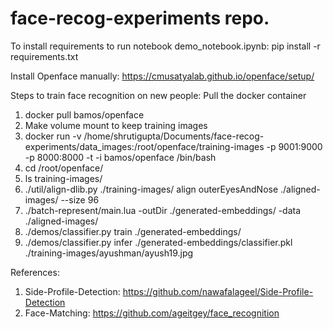 # face-recog-experiments repo.

To install requirements to run notebook demo_notebook.ipynb:
pip install -r requirements.txt

Install Openface manually: https://cmusatyalab.github.io/openface/setup/

Steps to train face recognition on new people:
Pull the docker container
1) docker pull bamos/openface
2) Make volume mount to keep training images
3) docker run -v /home/shrutigupta/Documents/face-recog-experiments/data_images:/root/openface/training-images -p 9001:9000 -p 8000:8000 -t -i bamos/openface /bin/bash
4) cd /root/openface/
5) ls training-images/
6) ./util/align-dlib.py ./training-images/ align outerEyesAndNose ./aligned-images/ --size 96
7) ./batch-represent/main.lua -outDir ./generated-embeddings/ -data ./aligned-images/
8) ./demos/classifier.py train ./generated-embeddings/
9) ./demos/classifier.py infer ./generated-embeddings/classifier.pkl ./training-images/ayushman/ayush19.jpg

References:
1) Side-Profile-Detection: https://github.com/nawafalageel/Side-Profile-Detection
2) Face-Matching: https://github.com/ageitgey/face_recognition
